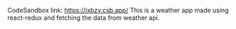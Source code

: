 CodeSandbox link: https://ixbzv.csb.app/
This is a weather app made using react-redux and fetching the data from weather api.
